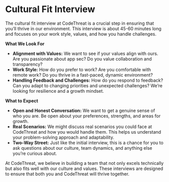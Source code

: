 # Cultural Fit Interview

The cultural fit interview at CodeThreat is a crucial step in ensuring that you’ll thrive in our environment. This interview is about 45-60 minutes long and focuses on your work style, values, and how you handle challenges.

**What We Look For**

* **Alignment with Values:** We want to see if your values align with ours. Are you passionate about app sec? Do you value collaboration and transparency?
* **Work Style:** How do you prefer to work? Are you comfortable with remote work? Do you thrive in a fast-paced, dynamic environment?
* **Handling Feedback and Challenges:** How do you respond to feedback? Can you adapt to changing priorities and unexpected challenges? We’re looking for resilience and a growth mindset.

**What to Expect**

* **Open and Honest Conversation:** We want to get a genuine sense of who you are. Be open about your preferences, strengths, and areas for growth.
* **Real Scenarios:** We might discuss real scenarios you could face at CodeThreat and how you would handle them. This helps us understand your problem-solving approach and adaptability.
* **Two-Way Street:** Just like the initial interview, this is a chance for you to ask questions about our culture, team dynamics, and anything else you’re curious about.

At CodeThreat, we believe in building a team that not only excels technically but also fits well with our culture and values. These interviews are designed to ensure that both you and CodeThreat will thrive together.
